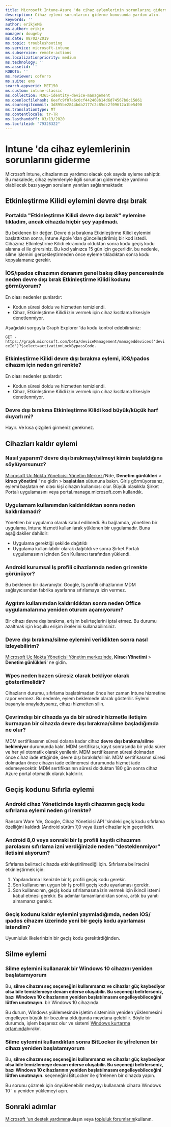 ```yaml
---
title: Microsoft Intune-Azure 'da cihaz eylemlerinin sorunlarını giderme | Microsoft Docs
description: Cihaz eylemi sorunlarını giderme konusunda yardım alın.
keywords: ''
author: erikjeMS
ms.author: erikje
manager: dougeby
ms.date: 08/02/2019
ms.topic: troubleshooting
ms.service: microsoft-intune
ms.subservice: remote-actions
ms.localizationpriority: medium
ms.technology: ''
ms.assetid: ''
ROBOTS: ''
ms.reviewer: coferro
ms.suite: ems
search.appverid: MET150
ms.custom: intune-classic
ms.collection: M365-identity-device-management
ms.openlocfilehash: 6eefc9f07a6c0cf442468b14d6d74567b8c15861
ms.sourcegitcommit: 3d895be2844bda2177c2c85dc2f09612a1be5490
ms.translationtype: MT
ms.contentlocale: tr-TR
ms.lasthandoff: 03/13/2020
ms.locfileid: "79328322"
---
```

# <a name="troubleshoot-device-actions-in-intune"></a>Intune 'da cihaz eylemlerinin sorunlarını giderme

Microsoft Intune, cihazlarınıza yardımcı olacak çok sayıda eyleme sahiptir. Bu makalede, cihaz eylemleriyle ilgili sorunları gidermenize yardımcı olabilecek bazı yaygın soruların yanıtları sağlanmaktadır.

## <a name="disable-activation-lock-action"></a>Etkinleştirme Kilidi eylemini devre dışı bırak

### <a name="i-clicked-the-disable-activation-lock-action-in-the-portal-but-nothing-happened-on-the-device"></a>Portalda "Etkinleştirme Kilidi devre dışı bırak" eylemine tıkladım, ancak cihazda hiçbir şey yapılmadı.
Bu beklenen bir değer. Devre dışı bırakma Etkinleştirme Kilidi eylemini başlattıktan sonra, Intune Apple 'dan güncelleştirilmiş bir kod istedi. Cihazınız Etkinleştirme Kilidi ekranında olduktan sonra kodu geçiş kodu alanına el ile girersiniz. Bu kod yalnızca 15 gün için geçerlidir. bu nedenle, silme işlemini gerçekleştirmeden önce eyleme tıkladıktan sonra kodu kopyalamanız gerekir.

### <a name="why-dont-i-see-the-disable-activation-lock-code-in-the-hardware-overview-blade-of-my-iosipados-device"></a>İOS/ıpados cihazımın donanım genel bakış dikey penceresinde neden devre dışı bırak Etkinleştirme Kilidi kodunu görmüyorum?
En olası nedenler şunlardır:
- Kodun süresi doldu ve hizmetten temizlendi.
- Cihaz, Etkinleştirme Kilidi izin vermek için cihaz kısıtlama Ilkesiyle denetlenmiyor.

Aşağıdaki sorguyla Graph Explorer 'da kodu kontrol edebilirsiniz:

```GET - https://graph.microsoft.com/beta/deviceManagement/manageddevices('deviceId')?$select=activationLockBypassCode.```

### <a name="why-is-the-disable-activation-lock-action-greyed-out-for-my-iosipados-device"></a>Etkinleştirme Kilidi devre dışı bırakma eylemi, iOS/ıpados cihazım için neden gri renkte?
En olası nedenler şunlardır: 
- Kodun süresi doldu ve hizmetten temizlendi.
- Cihaz, Etkinleştirme Kilidi izin vermek için cihaz kısıtlama Ilkesiyle denetlenmiyor.

### <a name="is-the-disable-activation-lock-code-case-sensitive"></a>Devre dışı bırakma Etkinleştirme Kilidi kod büyük/küçük harf duyarlı mi?
Hayır. Ve kısa çizgileri girmeniz gerekmez.

## <a name="remove-devices-action"></a>Cihazları kaldır eylemi

### <a name="how-do-i-tell-who-started-a-retirewipe"></a>Nasıl yaparım? devre dışı bırakmayı/silmeyi kimin başlatdığına söylüyorsunuz?
[Microsoft Uç Nokta Yöneticisi Yönetim Merkezi](https://go.microsoft.com/fwlink/?linkid=2109431)'Nde, **Denetim günlükleri** > **kiracı yönetimi** ' ne gidin > **başlatılan** sütununa bakın.
Giriş görmüyorsanız, eylemi başlatan en olası kişi cihazın kullanıcısı olur. Büyük olasılıkla Şirket Portalı uygulamasını veya portal.manage.microsoft.com kullandık.

### <a name="why-wasnt-my-application-uninstalled-after-using-retire"></a>Uygulamam kullanımdan kaldırıldıktan sonra neden kaldırılamadı?
Yönetilen bir uygulama olarak kabul edilmedi. Bu bağlamda, yönetilen bir uygulama, Intune hizmeti kullanılarak yüklenen bir uygulamadır. Buna aşağıdakiler dahildir:
- Uygulama gerektiği şekilde dağıtıldı
- Uygulama kullanılabilir olarak dağıtıldı ve sonra Şirket Portalı uygulamasının içinden Son Kullanıcı tarafından yüklendi.

### <a name="why-is-wipe-grayed-out-for-android-enterprise-work-profile-devices"></a>Android kurumsal Iş profili cihazlarında neden gri renkte görünüyor?
Bu beklenen bir davranıştır. Google, Iş profili cihazlarının MDM sağlayıcısından fabrika ayarlarına sıfırlamaya izin vermez.

### <a name="why-can-i-sign-back-into-my-office-apps-after-my-device-was-retired"></a>Aygıtım kullanımdan kaldırıldıktan sonra neden Office uygulamalarıma yeniden oturum açamıyorum?
Bir cihazı devre dışı bırakma, erişim belirteçlerini iptal etmez. Bu durumu azaltmak için koşullu erişim ilkelerini kullanabilirsiniz.

### <a name="how-can-i-monitor-a-retirewipe-action-after-it-was-issued"></a>Devre dışı bırakma/silme eylemini verildikten sonra nasıl izleyebilirim?
[Microsoft Uç Nokta Yöneticisi Yönetim merkezinde](https://go.microsoft.com/fwlink/?linkid=2109431), **Kiracı Yönetimi** > **Denetim günlükleri**' ne gidin.

### <a name="why-do-wipes-sometimes-show-as-pending-indefinitely"></a>Wpes neden bazen süresiz olarak bekliyor olarak gösterilmelidir?
Cihazların durumu, sıfırlama başlatılmadan önce her zaman Intune hizmetine rapor vermez. Bu nedenle, eylem beklemede olarak gösterilir. Eylemi başarıyla onayladıysanız, cihazı hizmetten silin.

### <a name="what-happens-if-i-start-a-retirewipe-on-an-offline-device-or-a-device-that-hasnt-communicated-with-the-service-in-a-while"></a>Çevrimdışı bir cihazda ya da bir süredir hizmetle iletişim kurmayan bir cihazda devre dışı bırakma/silme başladığımda ne olur?
MDM sertifikasının süresi dolana kadar cihaz **devre dışı bırakma/silme bekleniyor** durumunda kalır. MDM sertifikası, kayıt sonrasında bir yılda sürer ve her yıl otomatik olarak yenilenir. MDM sertifikasının süresi dolmadan önce cihaz iade ettiğinde, devre dışı bırakılır/silinir. MDM sertifikasının süresi dolmadan önce cihazın iade edilmemesi durumunda hizmet iade edemeyecektir. MDM sertifikasının süresi dolduktan 180 gün sonra cihaz Azure portal otomatik olarak kaldırılır.


## <a name="reset-passcode-action"></a>Geçiş kodunu Sıfırla eylemi

### <a name="why-is-the-reset-passcode-action-greyed-out-on-my-android-device-admin-enrolled-device"></a>Android cihaz Yöneticimde kayıtlı cihazımın geçiş kodu sıfırlama eylemi neden gri renkte?
Ransom Ware 'de, Google, Cihaz Yöneticisi API 'sindeki geçiş kodu sıfırlama özelliğini kaldırdı (Android sürüm 7,0 veya üzeri cihazlar için geçerlidir).

### <a name="why-do-i-get-a-not-supported-message-when-i-issue-a-passcode-reset-to-my-android-80-or-later-work-profile-enrolled-device"></a>Android 8,0 veya sonraki bir Iş profili kayıtlı cihazımın parolasını sıfırlama izni verdiğinizde neden "desteklenmiyor" iletisini alıyorum?
Sıfırlama belirteci cihazda etkinleştirilmediği için. Sıfırlama belirtecini etkinleştirmek için:
1. Yapılandırma Ilkenizde bir Iş profili geçiş kodu gerekir.
2. Son kullanıcının uygun bir Iş profili geçiş kodu ayarlaması gerekir.
3. Son kullanıcının, geçiş kodu sıfırlamasına izin vermek için ikincil istemi kabul etmesi gerekir.
Bu adımlar tamamlandıktan sonra, artık bu yanıtı almamanız gerekir.

### <a name="why-am-i-prompted-to-set-a-new-passcode-on-my-iosipados-device-when-i-issue-the-remove-passcode-action"></a>Geçiş kodunu kaldır eylemini yayımladığımda, neden iOS/ıpados cihazım üzerinde yeni bir geçiş kodu ayarlaması istendim?
Uyumluluk ilkelerinizin bir geçiş kodu gerektirdiğinden.


## <a name="wipe-action"></a>Silme eylemi

### <a name="i-cant-restart-a-windows-10-device-after-using-the-wipe-action"></a>Silme eylemini kullanarak bir Windows 10 cihazını yeniden başlatamıyorum
Bu, **silme cihazını seç seçeneğini kullanırsanız ve cihazlar güç kaybediyor olsa bile temizlemeye devam ederse oluşabilir. Bu seçeneği belirlerseniz, bazı Windows 10 cihazlarının yeniden başlatılmasını engelleyebileceğini lütfen unutmayın.** bir Windows 10 cihazında.

Bu durum, Windows yüklemesinde işletim sisteminin yeniden yüklenmesini engelleyen büyük bir bozulma olduğunda meydana gelebilir. Böyle bir durumda, işlem başarısız olur ve sistemi [Windows kurtarma ortamında]( https://docs.microsoft.com/windows-hardware/manufacture/desktop/windows-recovery-environment--windows-re--technical-reference)bırakır.

### <a name="i-cant-restart-a-bitlocker-encrypted-device-after-using-the-wipe-action"></a>Silme eylemini kullandıktan sonra BitLocker ile şifrelenen bir cihazı yeniden başlatamıyorum
Bu, **silme cihazını seç seçeneğini kullanırsanız ve cihazlar güç kaybediyor olsa bile temizlemeye devam ederse oluşabilir. Bu seçeneği belirlerseniz, bazı Windows 10 cihazlarının yeniden başlatılmasını engelleyebileceğini lütfen unutmayın.** seçeneğini BitLocker ile şifrelenen bir cihazda yapın.

Bu sorunu çözmek için önyüklenebilir medyayı kullanarak cihaza Windows 10 ' u yeniden yüklemeyi açın.


## <a name="next-steps"></a>Sonraki adımlar

[Microsoft 'un destek yardımına](../fundamentals/get-support.md)ulaşın veya [topluluk forumlarını](https://social.technet.microsoft.com/Forums/en-US/home?category=microsoftintune)kullanın.
